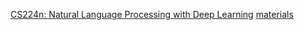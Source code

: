 [CS224n: Natural Language Processing with Deep Learning](https://web.stanford.edu/class/cs224n/) [materials](https://web.stanford.edu/class/cs224n/materials/)
